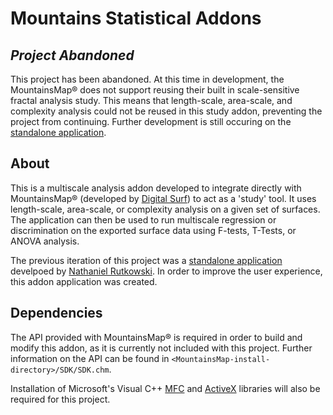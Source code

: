 # Mountains Statistical Addons
## *Project Abandoned*
This project has been abandoned. At this time in development, the MountainsMap® does not support reusing their built in scale-sensitive fractal analysis study. This means that length-scale, area-scale, and complexity analysis could not be reused in this study addon, preventing the project from continuing. Further development is still occuring on the [standalone application](https://github.com/MatthewSpofford/Multiscale-Statistical-Analysis).

## About
This is a multiscale analysis addon developed to integrate directly with MountainsMap® (developed by [Digital Surf](https://www.digitalsurf.com/)) to act as a 'study' tool.
It uses length-scale, area-scale, or complexity analysis on a given set of surfaces.
The application can then be used to run multiscale regression or discrimination on the exported surface data using F-tests, T-Tests, or ANOVA analysis.

The previous iteration of this project was a [standalone application](https://github.com/MatthewSpofford/Multiscale-Statistical-Analysis) develpoed by [Nathaniel Rutkowski](https://github.com/nrutkowski1). In order to improve the user experience, this addon application was created.

## Dependencies
The API provided with MountainsMap® is required in order to build and modify this addon, as it is currently not included with this project. Further information on the API can be found in `<MountainsMap-install-directory>/SDK/SDK.chm`.

Installation of Microsoft's Visual C++ [MFC](https://docs.microsoft.com/en-us/cpp/mfc/mfc-desktop-applications) and [ActiveX](https://docs.microsoft.com/en-us/windows/win32/com/activex-controls) libraries will also be required for this project.
